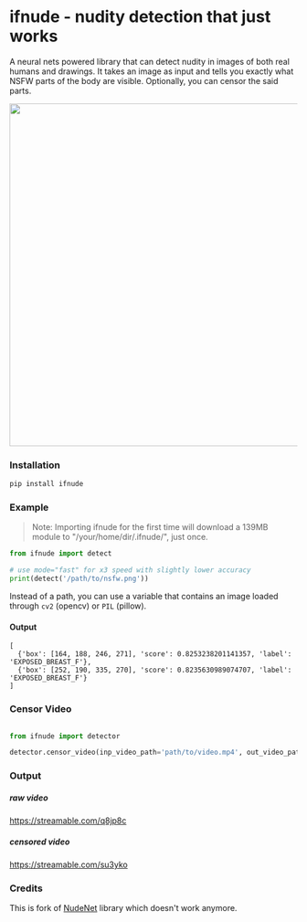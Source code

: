 # ifnude - nudity detection that just works

A neural nets powered library that can detect nudity in images of both real humans and drawings. It takes an image as input and tells you exactly what NSFW parts of the body are visible. Optionally, you can censor the said parts.

<img src="https://i.imgur.com/0KPJbl9.jpg" width=600>

### Installation
```bash
pip install ifnude
```

### Example
> Note: Importing ifnude for the first time will download a 139MB module to "/your/home/dir/.ifnude/", just once.
```python
from ifnude import detect

# use mode="fast" for x3 speed with slightly lower accuracy
print(detect('/path/to/nsfw.png'))
```

Instead of a path, you can use a variable that contains an image loaded through `cv2` (opencv) or `PIL` (pillow).

#### Output
```
[
  {'box': [164, 188, 246, 271], 'score': 0.8253238201141357, 'label': 'EXPOSED_BREAST_F'},
  {'box': [252, 190, 335, 270], 'score': 0.8235630989074707, 'label': 'EXPOSED_BREAST_F'}
]
```

### Censor Video

```python

from ifnude import detector

detector.censor_video(inp_video_path='path/to/video.mp4', out_video_path='path/to/output_video.mp4') #make sure to use forward slash (/)

```

### Output

##### raw video

https://streamable.com/q8jp8c

##### censored video

https://streamable.com/su3yko


### Credits
This is fork of [NudeNet](https://pypi.org/project/NudeNet/) library which doesn't work anymore. 


